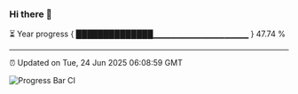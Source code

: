 ### Hi there 👋

⏳ Year progress { ██████████████▁▁▁▁▁▁▁▁▁▁▁▁▁▁▁▁ } 47.74 %

---

⏰ Updated on Tue, 24 Jun 2025 06:08:59 GMT

![Progress Bar CI](https://github.com/liununu/liununu/workflows/Progress%20Bar%20CI/badge.svg)
